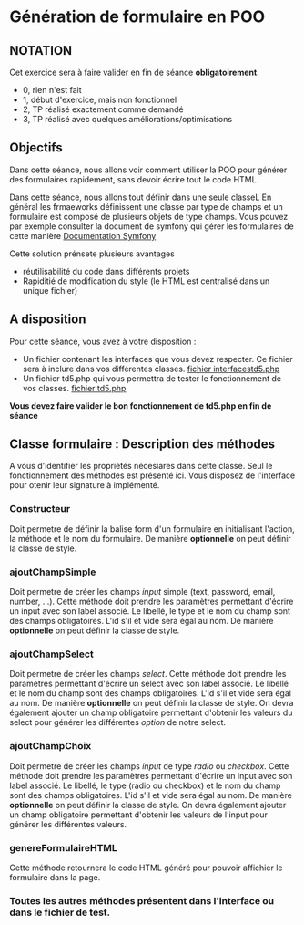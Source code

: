 # Génération de formulaire en POO

## NOTATION

Cet exercice sera à faire valider en fin de séance **obligatoirement**.

* 0, rien n'est fait
* 1, début d'exercice, mais non fonctionnel
* 2, TP réalisé exactement comme demandé
* 3, TP réalisé avec quelques améliorations/optimisations

## Objectifs

Dans cette séance, nous allons voir comment utiliser la POO pour générer des formulaires rapidement, 
sans devoir écrire tout le code HTML.

Dans cette séance, nous allons tout définir dans une seule classeL En général les frmaeworks définissent une 
classe par type de champs et un formulaire est composé de plusieurs objets de type champs. Vous pouvez par 
exemple consulter la document de symfony qui gérer les formulaires de cette manière [Documentation Symfony](https://symfony.com/doc/current/reference/forms/types.html)

Cette solution prénsete plusieurs avantages

* réutilisabilité du code dans différents projets
* Rapiditié de modification du style (le HTML est centralisé dans un unique fichier)

## A disposition

Pour cette séance, vous avez à votre disposition :
* Un fichier contenant les interfaces que vous devez respecter. Ce fichier sera à inclure dans vos différentes classes. [fichier interfacestd5.php](interfacestd5.php)
* Un fichier td5.php qui vous permettra de tester le fonctionnement de vos classes. [fichier td5.php](td5.php)

**Vous devez faire valider le bon fonctionnement de td5.php en fin de séance**

## Classe formulaire : Description des méthodes

A vous d'identifier les propriétés nécesiares dans cette classe. Seul le fonctionnement des méthodes est présenté ici. 
Vous disposez de l'interface pour otenir leur signature à implémenté.

### Constructeur

Doit permetre de définir la balise form d'un formulaire en initialisant l'action, la méthode et le nom du formulaire. 
De manière **optionnelle** on peut définir la classe de style.

### ajoutChampSimple

Doit permetre de créer les champs *input* simple (text, password, email, number, ...). Cette méthode doit prendre les paramètres 
permettant d'écrire un input avec son label associé. Le libellé, le type et le nom du champ sont des champs obligatoires. L'id s'il et vide sera 
égal au nom. De manière **optionnelle** on peut définir la classe de style.

### ajoutChampSelect

Doit permetre de créer les champs *select*. Cette méthode doit prendre les paramètres 
permettant d'écrire un select avec son label associé. Le libellé et le nom du champ sont des champs obligatoires. L'id s'il et vide sera 
égal au nom. De manière **optionnelle** on peut définir la classe de style. On devra également ajouter un champ obligatoire permettant
d'obtenir les valeurs du select pour générer les différentes *option* de notre select.

### ajoutChampChoix

Doit permetre de créer les champs *input* de type *radio* ou *checkbox*. Cette méthode doit prendre les paramètres 
permettant d'écrire un input avec son label associé. Le libellé, le type (radio ou checkbox) et le nom du champ sont des champs obligatoires. L'id s'il et vide sera 
égal au nom. De manière **optionnelle** on peut définir la classe de style. On devra également ajouter un champ obligatoire permettant
d'obtenir les valeurs de l'input pour générer les différentes valeurs.

### genereFormulaireHTML

Cette méthode retournera le code HTML généré pour pouvoir affichier le formulaire dans la page.

### Toutes les autres méthodes présentent dans l'interface ou dans le fichier de test.



